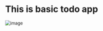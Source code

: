 # This is basic todo app 
![image](https://github.com/user-attachments/assets/3e628b7f-5eaf-4664-a9c2-78d251a67f7e)
